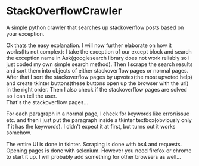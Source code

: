 # StackOverflowCrawler
A simple python crawler that searches up stackoverflow posts based on your exception.

Ok thats the easy explanation. I will now further elaborate on how it works(Its not complex):
I take the exception of our except block and search the exception name in Ask(googlesearch library does not work reliably so i just coded my own simple search method). Then I scrape the search results and sort them into objects of either stackoverflow pages or normal pages. After that I sort the stackoverflow pages by upvotes(the most upvoted help) and create tkinter buttons(these buttons open up the browser with the url) in the right order. Then I also check if the stackoverflow pages are solved so i can tell the user.  
That's the stackoverflow pages...

For each paragraph in a normal page, I check for keywords like error/issue etc. and then i just put the paragraph inside a tkinter textbox(obviously only if it has the keywords). I didn't expect it at first, but turns out it works somehow.

The entire UI is done in tkinter. Scraping is done with bs4 and requests. Opening pages is done with selenium.
However you need firefox or chrome to start it up. I will probably add something for other browsers as well...
